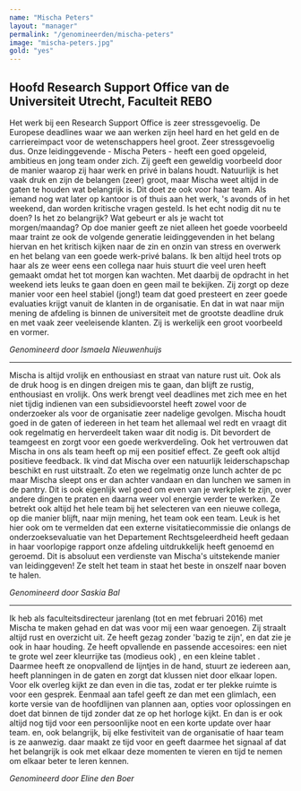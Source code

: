 ```yaml
---
name: "Mischa Peters"
layout: "manager"
permalink: "/genomineerden/mischa-peters"
image: "mischa-peters.jpg"
gold: "yes"
---
```

## Hoofd Research Support Office van de Universiteit Utrecht, Faculteit REBO
Het werk bij een Research Support Office is zeer stressgevoelig. De Europese deadlines waar we aan werken zijn heel hard en het geld en de carriereimpact voor de wetenschappers heel groot. Zeer stressgevoelig dus. Onze leidinggevende - Mischa Peters - heeft een goed opgeleid, ambitieus en jong team onder zich. Zij geeft een geweldig voorbeeld door de manier waarop zij haar werk en privé in balans houdt. Natuurlijk is het vaak druk en zijn de belangen (zeer) groot, maar Mischa weet altijd in de gaten te houden wat belangrijk is. Dit doet ze ook voor haar team. Als iemand nog wat later op kantoor is of thuis aan het werk, 's avonds of in het weekend, dan worden kritische vragen gesteld. Is het echt nodig dit nu te doen? Is het zo belangrijk? Wat gebeurt er als je wacht tot morgen/maandag? Op doe manier geeft ze niet alleen het goede voorbeeld maar traint ze ook de volgende generatie leidinggevenden in het belang hiervan en het kritisch kijken naar de zin en onzin van stress en overwerk en het belang van een goede werk-privé balans. Ik ben altijd heel trots op haar als ze weer eens een collega naar huis stuurt die veel uren heeft gemaakt omdat het tot morgen kan wachten. Met daarbij de opdracht in het weekend iets leuks te gaan doen en geen mail te bekijken. Zij zorgt op deze manier voor een heel stabiel (jong!) team dat goed presteert en zeer goede evaluaties krijgt vanuit de klanten in de organisatie. En dat in wat naar mijn mening de afdeling is binnen de universiteit met de grootste deadline druk en met vaak zeer veeleisende klanten. Zij is werkelijk een groot voorbeeld en vormer.

_Genomineerd door Ismaela Nieuwenhuijs_

<hr>

Mischa is altijd vrolijk en enthousiast en straat van nature rust uit. Ook als de druk hoog is en dingen dreigen mis te gaan, dan blijft ze rustig, enthousiast en vrolijk. Ons werk brengt veel deadlines met zich mee en het niet tijdig indienen van een subsidievoorstel heeft zowel voor de onderzoeker als voor de organisatie zeer nadelige gevolgen. Mischa houdt goed in de gaten of iedereen in het team het allemaal wel redt en vraagt dit ook regelmatig en herverdeelt taken waar dit nodig is. Dit bevordert de teamgeest en zorgt voor een goede werkverdeling. Ook het vertrouwen dat Mischa in ons als team heeft op mij een positief effect. Ze geeft ook altijd positieve feedback. Ik vind dat Mischa over een natuurlijk leiderschapschap beschikt en rust uitstraalt. Zo eten we regelmatig onze lunch achter de pc maar Mischa sleept ons er dan achter vandaan en dan lunchen we samen in de pantry. Dit is ook eigenlijk wel goed om even van je werkplek te zijn, over andere dingen te praten en daarna weer vol energie verder te werken. Ze betrekt ook altijd het hele team bij het selecteren van een nieuwe collega, op die manier blijft, naar mijn mening, het team ook een team. Leuk is het hier ook om te vermelden dat een externe visitatiecommissie die onlangs de onderzoeksevaluatie van het Departement Rechtsgeleerdheid heeft gedaan in haar voorlopige rapport onze afdeling uitdrukkelijk heeft genoemd en geroemd. Dit is absoluut een verdienste van Mischa's uitstekende manier van leidinggeven! Ze stelt het team in staat het beste in onszelf naar boven te halen.

_Genomineerd door Saskia Bal_

<hr>

Ik heb als faculteitsdirecteur jarenlang (tot en met februari 2016) met Mischa te maken gehad en dat was voor mij een waar genoegen. Zij straalt altijd rust en overzicht uit. Ze heeft gezag zonder 'bazig te zijn', en dat zie je ook in haar houding. Ze heeft opvallende en passende accesoires: een niet te grote wel zeer kleurrijke tas (modieus ook) , en een kleine tablet . Daarmee heeft ze onopvallend de lijntjes in de hand, stuurt ze iedereen aan, heeft planningen in de gaten en zorgt dat klussen niet door elkaar lopen. Voor elk overleg kijkt ze dan even in die tas, zodat er ter plekke ruimte is voor een gesprek. Eenmaal aan tafel geeft ze dan met een glimlach, een korte versie van de hoofdlijnen van plannen aan, opties voor oplossingen en doet dat binnen de tijd zonder dat ze op het horloge kijkt. En dan is er ook altijd nog tijd voor een persoonlijke noot en een korte update over haar team. en, ook belangrijk, bij elke festiviteit van de organisatie of haar team is ze aanwezig. daar maakt ze tijd voor en geeft daarmee het signaal af dat het belangrijk is ook met elkaar deze momenten te vieren en tijd te nemen om elkaar beter te leren kennen.

_Genomineerd door Eline den Boer_
